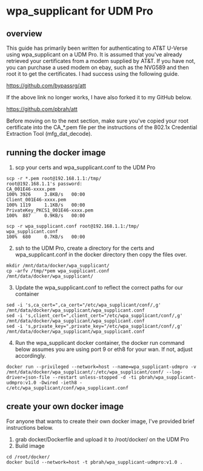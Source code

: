 # wpa_supplicant for UDM Pro
## overview
This guide has primarily been written for authenticating to AT&T U-Verse using wpa_supplicant on a UDM Pro.  It is assumed that you've already retrieved your certificates from a modem supplied by AT&T.  If you have not, you can purchase a used modem on ebay, such as the NVG589 and then root it to get the certificates.  I had success using the following guide.


https://github.com/bypassrg/att


If the above link no longer works, I have also forked it to my GitHub below.

https://github.com/pbrah/att

Before moving on to the next section, make sure you've copied your root certificate into the CA_*.pem file per the instructions of the 802.1x Credential Extraction Tool (mfg_dat_decode).

## running the docker image
1.  scp your certs and wpa_supplicant.conf to the UDM Pro

```
scp -r *.pem root@192.168.1.1:/tmp/
root@192.168.1.1's password:
CA_001E46-xxxx.pem                                                          100% 3926     3.8KB/s   00:00
Client_001E46-xxxx.pem                                                      100% 1119     1.1KB/s   00:00
PrivateKey_PKCS1_001E46-xxxx.pem                                            100%  887     0.9KB/s   00:00

scp -r wpa_supplicant.conf root@192.168.1.1:/tmp/
wpa_supplicant.conf                                                         100%  680     0.7KB/s   00:00
```

2. ssh to the UDM Pro, create a directory for the certs and wpa_supplicant.conf in the docker directory then copy the files over.

```
mkdir /mnt/data/docker/wpa_supplicant/
cp -arfv /tmp/*pem wpa_supplicant.conf /mnt/data/docker/wpa_supplicant/
```

3. Update the wpa_supplicant.conf to reflect the correct paths for our container

```
sed -i 's,ca_cert=",ca_cert="/etc/wpa_supplicant/conf/,g' /mnt/data/docker/wpa_supplicant/wpa_supplicant.conf
sed -i 's,client_cert=",client_cert="/etc/wpa_supplicant/conf/,g' /mnt/data/docker/wpa_supplicant/wpa_supplicant.conf
sed -i 's,private_key=",private_key="/etc/wpa_supplicant/conf/,g' /mnt/data/docker/wpa_supplicant/wpa_supplicant.conf
```

4. Run the wpa_supplicant docker container, the docker run command below assumes you are using port 9 or eth8 for your wan.  If not, adjust accordingly.

```
docker run --privileged --network=host --name=wpa_supplicant-udmpro -v /mnt/data/docker/wpa_supplicant/:/etc/wpa_supplicant/conf/ --log-driver=json-file --restart unless-stopped -d -ti pbrah/wpa_supplicant-udmpro:v1.0 -Dwired -ieth8 -c/etc/wpa_supplicant/conf/wpa_supplicant.conf
```

## create your own docker image
For anyone that wants to create their own docker image, I've provided brief instructions below.

1. grab docker/Dockerfile and upload it to /root/docker/ on the UDM Pro
2. Build image
```
cd /root/docker/
docker build --network=host -t pbrah/wpa_supplicant-udmpro:v1.0 .
